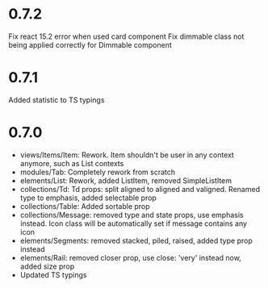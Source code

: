 # 0.7.2
Fix react 15.2 error when used card component
Fix dimmable class not being applied correctly for Dimmable component

# 0.7.1
Added statistic to TS typings

# 0.7.0
* views/Items/Item: Rework. Item shouldn't be user in any context anymore, such as List contexts
* modules/Tab: Completely rework from scratch
* elements/List: Rework, added ListItem, removed SimpleListItem
* collections/Td: Td props: split aligned to aligned and valigned. Renamed type to emphasis, added selectable prop
* collections/Table: Added sortable prop
* collections/Message: removed type and state props, use emphasis instead. Icon class will be automatically set if message contains any icon
* elements/Segments: removed stacked, piled, raised, added type prop instead
* elements/Rail: removed closer prop, use close: 'very' instead now, added size prop
* Updated TS typings
